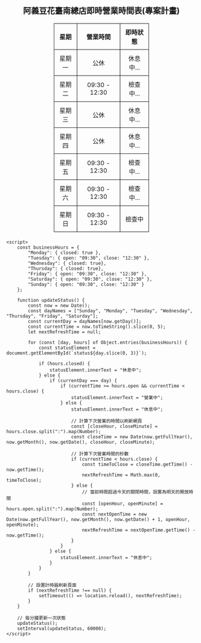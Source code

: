 <!DOCTYPE html>
<html lang="zh-TW">
<head>
    <meta charset="UTF-8">
    <meta name="viewport" content="width=device-width, initial-scale=1.0">
    <title>阿義豆花臺南總店營業時間表</title>
    <style>
        table {
            border-collapse: collapse;
            width: 50%;
            margin: 20px auto;
        }
        th, td {
            border: 1px solid #000;
            padding: 10px;
            text-align: center;
        }
    </style>
</head>
<body>
    <h2 style="text-align: center;">阿義豆花臺南總店即時營業時間表(專案計畫)</h2>
    <table>
        <thead>
            <tr>
                <th>星期</th>
                <th>營業時間</th>
                <th>即時狀態</th>
            </tr>
        </thead>
        <tbody>
            <tr>
                <td>星期一</td>
                <td>公休</td>
                <td id="statusMon">休息中...</td>
            </tr>
            <tr>
                <td>星期二</td>
                <td>09:30 - 12:30</td>
                <td id="statusTue">檢查中...</td>
            </tr>
            <tr>
                <td>星期三</td>
                <td>公休</td>
                <td id="statusWed">休息中...</td>
            </tr>
            <tr>
                <td>星期四</td>
                <td>公休</td>
                <td id="statusThu">休息中...</td>
            </tr>
            <tr>
                <td>星期五</td>
                <td>09:30 - 12:30</td>
                <td id="statusFri">檢查中...</td>
            </tr>
            <tr>
                <td>星期六</td>
                <td>09:30 - 12:30</td>
                <td id="statusSat">檢查中...</td>
            </tr>
            <tr>
                <td>星期日</td>
                <td>09:30 - 12:30</td>
                <td id="statusSun">檢查中</td>
            </tr>
        </tbody>
    </table>

    <script>
        const businessHours = {
            "Monday": { closed: true },
            "Tuesday": { open: "09:30", close: "12:30" },
            "Wednesday": { closed: true},
            "Thursday": { closed: true},
            "Friday": { open: "09:30", close: "12:30" },
            "Saturday": { open: "09:30", close: "12:30" },
            "Sunday": { open: "09:30", close: "12:30" }
        };

        function updateStatus() {
            const now = new Date();
            const dayNames = ["Sunday", "Monday", "Tuesday", "Wednesday", "Thursday", "Friday", "Saturday"];
            const currentDay = dayNames[now.getDay()];
            const currentTime = now.toTimeString().slice(0, 5);
            let nextRefreshTime = null;

            for (const [day, hours] of Object.entries(businessHours)) {
                const statusElement = document.getElementById(`status${day.slice(0, 3)}`);

                if (hours.closed) {
                    statusElement.innerText = "休息中";
                } else {
                    if (currentDay === day) {
                        if (currentTime >= hours.open && currentTime < hours.close) {
                            statusElement.innerText = "營業中";
                        } else {
                            statusElement.innerText = "休息中";

                            // 計算下次營業的時間以刷新網頁
                            const [closeHour, closeMinute] = hours.close.split(":").map(Number);
                            const closeTime = new Date(now.getFullYear(), now.getMonth(), now.getDate(), closeHour, closeMinute);
                            
                            // 計算下次營業時間的秒數
                            if (currentTime < hours.close) {
                                const timeToClose = closeTime.getTime() - now.getTime();
                                nextRefreshTime = Math.max(0, timeToClose);
                            } else {
                                // 當前時間超過今天的關閉時間，設置為明天的開放時間
                                const [openHour, openMinute] = hours.open.split(":").map(Number);
                                const nextOpenTime = new Date(now.getFullYear(), now.getMonth(), now.getDate() + 1, openHour, openMinute);
                                nextRefreshTime = nextOpenTime.getTime() - now.getTime();
                            }
                        }
                    } else {
                        statusElement.innerText = "休息中";
                    }
                }
            }

            // 設置計時器刷新頁面
            if (nextRefreshTime !== null) {
                setTimeout(() => location.reload(), nextRefreshTime);
            }
        }

        // 每分鐘更新一次狀態
        updateStatus();
        setInterval(updateStatus, 60000);
    </script>
</body>
</html>
